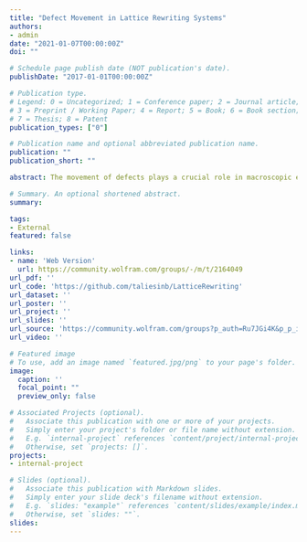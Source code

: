 ```yaml
---
title: "Defect Movement in Lattice Rewriting Systems"
authors:
- admin
date: "2021-01-07T00:00:00Z"
doi: ""

# Schedule page publish date (NOT publication's date).
publishDate: "2017-01-01T00:00:00Z"

# Publication type.
# Legend: 0 = Uncategorized; 1 = Conference paper; 2 = Journal article;
# 3 = Preprint / Working Paper; 4 = Report; 5 = Book; 6 = Book section;
# 7 = Thesis; 8 = Patent
publication_types: ["0"]

# Publication name and optional abbreviated publication name.
publication: ""
publication_short: ""

abstract: The movement of defects plays a crucial role in macroscopic elasticity, in this post we describe a possible path for obtaining large scale elastic phenomena from microscopic rules. For this we investigate rewrite rules on Bravais lattices that move disclination and dislocation defects.This systematic study leads naturally to a discrete description of geometric concepts inside a Bravais Graph, different concepts like curvature, torsion, parallel transport, charts and atlas can all be defined without referencing an embedding space. We hope that this treatment of a “lattice gas of defects” can be used as a possible foundation of elasticity and possibly model complicated phenomena like crack formation or tearing of materials. Finally this framework provides a connection between a mesoscopic description of matter and the spacetime Wolfram model, this might become useful to search for topological defects or quasi-particles inside Wolfram Models.

# Summary. An optional shortened abstract.
summary: 

tags:
- External
featured: false

links:
- name: 'Web Version'
  url: https://community.wolfram.com/groups/-/m/t/2164049
url_pdf: ''
url_code: 'https://github.com/taliesinb/LatticeRewriting' 
url_dataset: ''
url_poster: ''
url_project: ''
url_slides: ''
url_source: 'https://community.wolfram.com/groups?p_auth=Ru7JGi4K&p_p_id=19&p_p_lifecycle=1&p_p_state=exclusive&p_p_mode=view&p_p_col_id=column-1&p_p_col_count=6&_19_struts_action=%2Fmessage_boards%2Fget_message_attachment&_19_messageId=2164049&_19_attachment=LatticeRewritingRules.nb'
url_video: ''

# Featured image
# To use, add an image named `featured.jpg/png` to your page's folder. 
image:
  caption: ''
  focal_point: ""
  preview_only: false

# Associated Projects (optional).
#   Associate this publication with one or more of your projects.
#   Simply enter your project's folder or file name without extension.
#   E.g. `internal-project` references `content/project/internal-project/index.md`.
#   Otherwise, set `projects: []`.
projects:
- internal-project

# Slides (optional).
#   Associate this publication with Markdown slides.
#   Simply enter your slide deck's filename without extension.
#   E.g. `slides: "example"` references `content/slides/example/index.md`.
#   Otherwise, set `slides: ""`.
slides:
---
```

